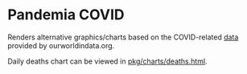 # Pandemia COVID

Renders alternative graphics/charts based on the COVID-related [data](https://github.com/owid/covid-19-data/tree/master/public/data) provided by ourworldindata.org.

Daily deaths chart can be viewed in [pkg/charts/deaths.html](pkg/charts/deaths.html).
